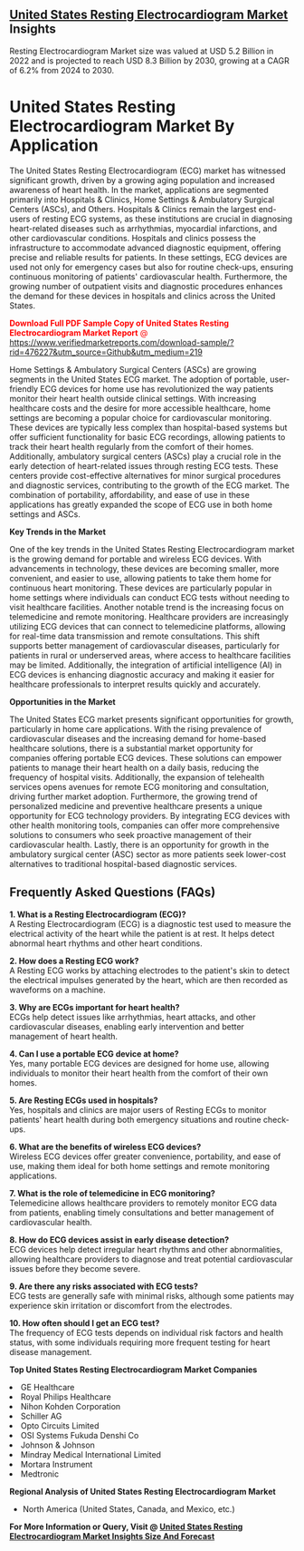 <h2><a href="https://www.verifiedmarketreports.com/download-sample/?rid=476227&amp;utm_source=Github&amp;utm_medium=219" target="_blank">United States Resting Electrocardiogram Market</a> Insights</h2><p>Resting Electrocardiogram Market size was valued at USD 5.2 Billion in 2022 and is projected to reach USD 8.3 Billion by 2030, growing at a CAGR of 6.2% from 2024 to 2030.</p><p> <h1>United States Resting Electrocardiogram Market By Application</h1> <p>The United States Resting Electrocardiogram (ECG) market has witnessed significant growth, driven by a growing aging population and increased awareness of heart health. In the market, applications are segmented primarily into Hospitals & Clinics, Home Settings & Ambulatory Surgical Centers (ASCs), and Others. Hospitals & Clinics remain the largest end-users of resting ECG systems, as these institutions are crucial in diagnosing heart-related diseases such as arrhythmias, myocardial infarctions, and other cardiovascular conditions. Hospitals and clinics possess the infrastructure to accommodate advanced diagnostic equipment, offering precise and reliable results for patients. In these settings, ECG devices are used not only for emergency cases but also for routine check-ups, ensuring continuous monitoring of patients' cardiovascular health. Furthermore, the growing number of outpatient visits and diagnostic procedures enhances the demand for these devices in hospitals and clinics across the United States. <p><span class=""><span style="color: #ff0000;"><strong>Download Full PDF Sample Copy of United States Resting Electrocardiogram Market Report</strong> @ </span><a href="https://www.verifiedmarketreports.com/download-sample/?rid=476227&amp;utm_source=Github&amp;utm_medium=219" target="_blank">https://www.verifiedmarketreports.com/download-sample/?rid=476227&amp;utm_source=Github&amp;utm_medium=219</a></span></p></p> <p>Home Settings & Ambulatory Surgical Centers (ASCs) are growing segments in the United States ECG market. The adoption of portable, user-friendly ECG devices for home use has revolutionized the way patients monitor their heart health outside clinical settings. With increasing healthcare costs and the desire for more accessible healthcare, home settings are becoming a popular choice for cardiovascular monitoring. These devices are typically less complex than hospital-based systems but offer sufficient functionality for basic ECG recordings, allowing patients to track their heart health regularly from the comfort of their homes. Additionally, ambulatory surgical centers (ASCs) play a crucial role in the early detection of heart-related issues through resting ECG tests. These centers provide cost-effective alternatives for minor surgical procedures and diagnostic services, contributing to the growth of the ECG market. The combination of portability, affordability, and ease of use in these applications has greatly expanded the scope of ECG use in both home settings and ASCs.</p> <p><strong>Key Trends in the Market</strong></p> <p>One of the key trends in the United States Resting Electrocardiogram market is the growing demand for portable and wireless ECG devices. With advancements in technology, these devices are becoming smaller, more convenient, and easier to use, allowing patients to take them home for continuous heart monitoring. These devices are particularly popular in home settings where individuals can conduct ECG tests without needing to visit healthcare facilities. Another notable trend is the increasing focus on telemedicine and remote monitoring. Healthcare providers are increasingly utilizing ECG devices that can connect to telemedicine platforms, allowing for real-time data transmission and remote consultations. This shift supports better management of cardiovascular diseases, particularly for patients in rural or underserved areas, where access to healthcare facilities may be limited. Additionally, the integration of artificial intelligence (AI) in ECG devices is enhancing diagnostic accuracy and making it easier for healthcare professionals to interpret results quickly and accurately.</p> <p><strong>Opportunities in the Market</strong></p> <p>The United States ECG market presents significant opportunities for growth, particularly in home care applications. With the rising prevalence of cardiovascular diseases and the increasing demand for home-based healthcare solutions, there is a substantial market opportunity for companies offering portable ECG devices. These solutions can empower patients to manage their heart health on a daily basis, reducing the frequency of hospital visits. Additionally, the expansion of telehealth services opens avenues for remote ECG monitoring and consultation, driving further market adoption. Furthermore, the growing trend of personalized medicine and preventive healthcare presents a unique opportunity for ECG technology providers. By integrating ECG devices with other health monitoring tools, companies can offer more comprehensive solutions to consumers who seek proactive management of their cardiovascular health. Lastly, there is an opportunity for growth in the ambulatory surgical center (ASC) sector as more patients seek lower-cost alternatives to traditional hospital-based diagnostic services.</p> <h2>Frequently Asked Questions (FAQs)</h2> <p><strong>1. What is a Resting Electrocardiogram (ECG)?</strong><br> A Resting Electrocardiogram (ECG) is a diagnostic test used to measure the electrical activity of the heart while the patient is at rest. It helps detect abnormal heart rhythms and other heart conditions.</p> <p><strong>2. How does a Resting ECG work?</strong><br> A Resting ECG works by attaching electrodes to the patient's skin to detect the electrical impulses generated by the heart, which are then recorded as waveforms on a machine.</p> <p><strong>3. Why are ECGs important for heart health?</strong><br> ECGs help detect issues like arrhythmias, heart attacks, and other cardiovascular diseases, enabling early intervention and better management of heart health.</p> <p><strong>4. Can I use a portable ECG device at home?</strong><br> Yes, many portable ECG devices are designed for home use, allowing individuals to monitor their heart health from the comfort of their own homes.</p> <p><strong>5. Are Resting ECGs used in hospitals?</strong><br> Yes, hospitals and clinics are major users of Resting ECGs to monitor patients' heart health during both emergency situations and routine check-ups.</p> <p><strong>6. What are the benefits of wireless ECG devices?</strong><br> Wireless ECG devices offer greater convenience, portability, and ease of use, making them ideal for both home settings and remote monitoring applications.</p> <p><strong>7. What is the role of telemedicine in ECG monitoring?</strong><br> Telemedicine allows healthcare providers to remotely monitor ECG data from patients, enabling timely consultations and better management of cardiovascular health.</p> <p><strong>8. How do ECG devices assist in early disease detection?</strong><br> ECG devices help detect irregular heart rhythms and other abnormalities, allowing healthcare providers to diagnose and treat potential cardiovascular issues before they become severe.</p> <p><strong>9. Are there any risks associated with ECG tests?</strong><br> ECG tests are generally safe with minimal risks, although some patients may experience skin irritation or discomfort from the electrodes.</p> <p><strong>10. How often should I get an ECG test?</strong><br> The frequency of ECG tests depends on individual risk factors and health status, with some individuals requiring more frequent testing for heart disease management.</p> </p><p><strong>Top United States Resting Electrocardiogram Market Companies</strong></p><div data-test-id=""><p><li>GE Healthcare</li><li> Royal Philips Healthcare</li><li> Nihon Kohden Corporation</li><li> Schiller AG</li><li> Opto Circuits Limited</li><li> OSI Systems Fukuda Denshi Co</li><li> Johnson & Johnson</li><li> Mindray Medical International Limited</li><li> Mortara Instrument</li><li> Medtronic</li></p><div><strong>Regional Analysis of&nbsp;United States Resting Electrocardiogram Market</strong></div><ul><li dir="ltr"><p dir="ltr">North America&nbsp;(United States, Canada, and Mexico, etc.)</p></li></ul><p><strong>For More Information or Query, Visit @&nbsp;</strong><strong><a href="https://www.verifiedmarketreports.com/product/resting-electrocardiogram-market-size-and-forecast/?utm_source=Github&amp;utm_medium=219" target="_blank">United States Resting Electrocardiogram Market Insights Size And Forecast</a></strong></p></div>
